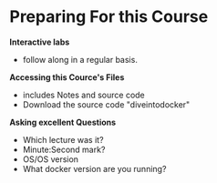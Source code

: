 # Preparing For this Course

**Interactive labs**
- follow along in a regular basis.

**Accessing this Cource's Files**
- includes Notes and source code
- Download the source code "diveintodocker"


**Asking excellent Questions**
- Which lecture was it?
- Minute:Second mark?
- OS/OS version
- What docker version are you running?